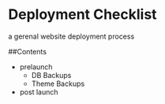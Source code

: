 Deployment Checklist
====================

a gerenal website deployment process

##Contents

* prelaunch
    * DB Backups
    * Theme Backups
* post launch

